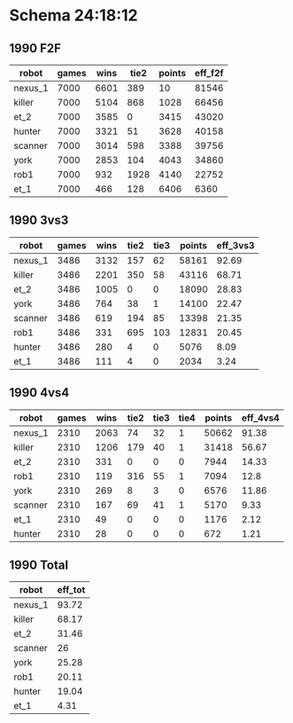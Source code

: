 Schema 24:18:12
===============

1990 F2F
--------

robot|games|wins|tie2|points|eff_f2f
-----|-----|----|----|------|-------
nexus_1|7000|6601|389|10|81546|97.08
killer|7000|5104|868|1028|66456|79.11
et_2|7000|3585|0|3415|43020|51.21
hunter|7000|3321|51|3628|40158|47.81
scanner|7000|3014|598|3388|39756|47.33
york|7000|2853|104|4043|34860|41.5
rob1|7000|932|1928|4140|22752|27.09
et_1|7000|466|128|6406|6360|7.57


1990 3vs3
---------

robot|games|wins|tie2|tie3|points|eff_3vs3
-----|-----|----|----|----|------|--------
nexus_1|3486|3132|157|62|58161|92.69
killer|3486|2201|350|58|43116|68.71
et_2|3486|1005|0|0|18090|28.83
york|3486|764|38|1|14100|22.47
scanner|3486|619|194|85|13398|21.35
rob1|3486|331|695|103|12831|20.45
hunter|3486|280|4|0|5076|8.09
et_1|3486|111|4|0|2034|3.24

1990 4vs4
---------

robot|games|wins|tie2|tie3|tie4|points|eff_4vs4
-----|-----|----|----|----|----|------|--------
nexus_1|2310|2063|74|32|1|50662|91.38
killer|2310|1206|179|40|1|31418|56.67
et_2|2310|331|0|0|0|7944|14.33
rob1|2310|119|316|55|1|7094|12.8
york|2310|269|8|3|0|6576|11.86
scanner|2310|167|69|41|1|5170|9.33
et_1|2310|49|0|0|0|1176|2.12
hunter|2310|28|0|0|0|672|1.21

1990 Total
----------

robot|eff_tot
-----|-------
nexus_1|93.72
killer|68.17
et_2|31.46
scanner|26
york|25.28
rob1|20.11
hunter|19.04
et_1|4.31
